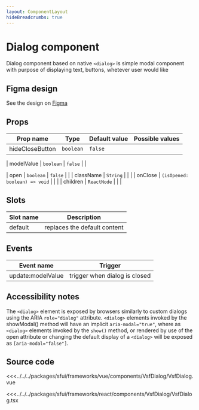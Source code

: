 ```yaml
---
layout: ComponentLayout
hideBreadcrumbs: true
---
```

# Dialog component

Dialog component based on native `<dialog>` is simple modal component with purpose of displaying text, buttons, whetever user would like

<Generate />

## Figma design

See the design on [Figma](https://www.figma.com/file/CWOkbpne0tDpSenT4ZEUTQ/%F0%9F%9B%A0-SFUI-2.0-%7C-Development?node-id=11248%3A15636)

## Props

| Prop name    | Type      | Default value | Possible values |
| ------------ | --------- | ------------- | --------------- |
| hideCloseButton | `boolean` | `false`       |                 |
<!-- vue -->
| modelValue | `boolean` | `false` | |
<!-- end vue -->
<!-- react -->
| open | `boolean` | `false` | |
| className | `String` | | |
| onClose | `(isOpened: boolean) => void` | | |
| children | `ReactNode` | | |
<!-- end react -->

<!-- vue -->
## Slots

| Slot name |         Description          |
| --------- | :--------------------------: |
| default   | replaces the default content |

## Events

| Event name | Trigger |
| ---------- | :-----: |
| update:modelValue | trigger when dialog is closed|
<!-- end vue -->

## Accessibility notes

The `<dialog>` element is exposed by browsers similarly to custom dialogs using the ARIA `role="dialog"` attribute. `<dialog>` elements invoked by the showModal() method will have an implicit `aria-modal="true"`, where as `<dialog>` elements invoked by the `show()` method, or rendered by use of the open attribute or changing the default display of a `<dialog>` will be exposed as `[aria-modal="false"]`.

## Source code

<!-- vue -->
<<<../../../packages/sfui/frameworks/vue/components/VsfDialog/VsfDialog.vue
<!-- end vue -->
<!-- react -->
<<<../../../packages/sfui/frameworks/react/components/VsfDialog/VsfDialog.tsx
<!-- end react -->
